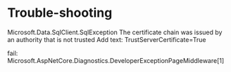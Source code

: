 # Trouble-shooting

Microsoft.Data.SqlClient.SqlException The certificate chain was issued by an authority that is not trusted
Add text: TrustServerCertificate=True

fail: Microsoft.AspNetCore.Diagnostics.DeveloperExceptionPageMiddleware[1]
